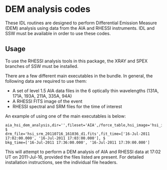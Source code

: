 DEM analysis codes
=====

These IDL routines are designed to perform Differential Emission Measure (DEM) analysis using data from the AIA and RHESSI instruments. IDL and SSW must be available in order to use these codes.

Usage
-----

To use the RHESSI analysis tools in this package, the XRAY and SPEX branches of SSW must be installed.

There are a few different main executables in the bundle. In general, the following data are required to use them:

 * A set of level 1.5 AIA data files in the 6 optically thin wavelengths (131A, 171A, 193A, 211A, 335A, 94A)
 * A RHESSI FITS image of the event
 * RHESSI spectral and SRM files for the time of interest

An example of using one of the main executables is below:

    aia_hsi_dem_analysis,dir='',fileset='AIA',/force_table,hsi_image='hsi_image_20110716_170350.fits',spec_file='hsi_spectrum_20110716_161036_d1.fits', $
    drm_file='hsi_srm_20110716_161036_d1.fits',fit_time=['16-Jul-2011 17:02:00.000', '16-Jul-2011 17:03:00.000'], $
    bkg_time=['16-Jul-2011 17:36:00.000', '16-Jul-2011 17:39:00.000']

This will attempt to perform a DEM analysis of AIA and RHESSI data at 17:02 UT on 2011-Jul-16, provided the files listed are present. For detailed installation instructions, see the individual file headers.

